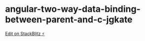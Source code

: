 # angular-two-way-data-binding-between-parent-and-c-jgkate

[Edit on StackBlitz ⚡️](https://stackblitz.com/edit/angular-two-way-data-binding-between-parent-and-c-jgkate)